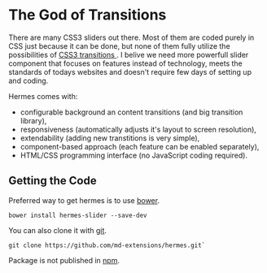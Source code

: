 # The God of Transitions

There are many CSS3 sliders out there. Most of them are coded purely in CSS
just because it can be done, but none of them fully utilize the possibilities of [CSS3 transitions
](http://www.w3.org/TR/css3-transitions/). I belive we need more powerfull slider component that
focuses on features instead of technology, meets the standards of todays websites and doesn't
require few days of setting up and coding.

Hermes comes with:

 * configurable background an content transitions (and big transition library),
 * responsiveness (automatically adjusts it's layout to screen resolution),
 * extendability (adding new transtitions is very simple),
 * component-based approach (each feature can be enabled separately),
 * HTML/CSS programming interface (no JavaScript coding required).

## Getting the Code

Preferred way to get hermes is to use [bower](http://bower.io/).
```
bower install hermes-slider --save-dev
```

You can also clone it with [git](https://git-scm.com/).
```
git clone https://github.com/md-extensions/hermes.git`
```

Package is not published in [npm](https://www.npmjs.com/).

